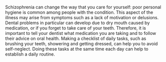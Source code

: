 Schizophrenia can change the way that you care for yourself: poor
personal hygiene is common among people with the condition. This
aspect of the illness may arise from symptoms such as a lack of
motivation or delusions. Dental problems in particular can develop due
to dry mouth caused by medication, or if you forget to take care of
your teeth. Therefore, it is important to tell your dentist what
medication you are taking and to follow their advice on oral health.
Making a checklist of daily tasks, such as brushing your teeth,
showering and getting dressed, can help you to avoid self-neglect.
Doing these tasks at the same time each day can help to establish a
daily routine.
